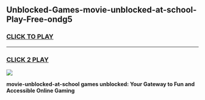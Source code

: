 
## Unblocked-Games-movie-unblocked-at-school-Play-Free-ondg5
<h3>
<a href="https://premium76.site?title=movie-unblocked-at-school&ref=19M">CLICK TO PLAY</a></h3>
<hr>

<h3>
<a href="https://premium76.site?title=movie-unblocked-at-school&ref=19M">CLICK 2 PLAY</a>
  
</h3>

<a href="https://premium76.site?title=movie-unblocked-at-school&ref=19M"><img src="https://clearcache.store/games.png"></a>


**movie-unblocked-at-school games unblocked: Your Gateway to Fun and Accessible Online Gaming**
